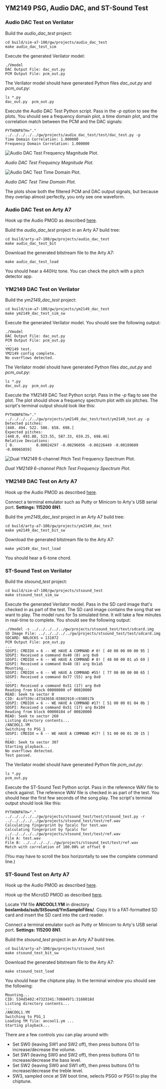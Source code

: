 ## YM2149 PSG, Audio DAC, and ST-Sound Test

### Audio DAC Test on Verilator

Build the *audio_dac_test* project:
```
cd build/sim-a7-100/gw/projects/audio_dac_test
make audio_dac_test_sim
```
Execute the generated Verilator model:
```
./Vmodel
DAC Output File: dac_out.py
PCM Output File: pcm_out.py
```
The Verilator model should have generated Python files *dac_out.py* and *pcm_out.py*:
```
ls *.py
dac_out.py  pcm_out.py
```
Execute the Audio DAC Test Python script. Pass in the *-p* option to see the plots. You should see a frequency domain plot, a time domain plot, and the correlation match between the PCM and the DAC signals:
```
PYTHONPATH="." ../../../../../gw/projects/audio_dac_test/test/dac_test.py -p
Time Domain Correlation: 1.000000
Frequency Domain Correlation: 1.000000
```
![Audio DAC Test Frequency Magnitude Plot.](assets/audio_dac_test_freq_mag_plot.jpg)

*Audio DAC Test Frequency Magnitude Plot.*

![Audio DAC Test Time Domain Plot.](assets/audio_dac_test_time_domain_plot.jpg)

*Audio DAC Test Time Domain Plot.*

The plots show both the filtered PCM and DAC output signals, but because they overlap almost perfectly, you only see one waveform.

### Audio DAC Test on Arty A7

Hook up the Audio PMOD as described [here](pmods.md#audio-pmod).

Build the *audio_dac_test* project in an Arty A7 build tree:
```
cd build/arty-a7-100/gw/projects/audio_dac_test
make audio_dac_test_bit
```
Download the generated bitstream file to the Arty A7:
```
make audio_dac_test_load
```
You should hear a 440Hz tone. You can check the pitch with a pitch detector app.

### YM2149 DAC Test on Verilator

Build the *ym2149_dac_test* project:
```
cd build/sim-a7-100/gw/projects/ym2149_dac_test
make ym2149_dac_test_sim_sw
```
Execute the generated Verilator model. You should see the following output:
```
./Vmodel
DAC Output File: dac_out.py
PCM Output File: pcm_out.py
...
YM2149 test.
YM2149 config complete.
No overflows detected.
```
The Verilator model should have generated Python files *dac_out.py* and *pcm_out.py*:
```
ls *.py
dac_out.py  pcm_out.py
```
Execute the YM2149 DAC Test Python script. Pass in the *-p* flag to see the plot. The plot should show a frequency spectrum plot with six pitches. The script's terminal output should look like this:
```
PYTHONPATH="." ../../../../../gw/projects/ym2149_dac_test/test/ym2149_test.py -p
Detected pitches:
[440. 494. 522. 586. 658. 698.]
Expected pitches:
[440.0, 493.88, 523.55, 587.33, 659.25, 698.46]
Relative Deviations:
[ 0.          0.00024297 -0.00296056 -0.00226449 -0.00189609 -0.00065859]
```

![Dual YM2149 6-channel Pitch Test Frequency Spectrum Plot.](assets/ym2149_6ch_pitch_test.jpg)

*Dual YM2149 6-channel Pitch Test Frequency Spectrum Plot.*

### YM2149 DAC Test on Arty A7

Hook up the Audio PMOD as described [here](pmods.md#audio-pmod).

Connect a terminal emulator such as Putty or Minicom to Arty's USB serial port. **Settings: 115200 8N1**.

Build the *ym2149_dac_test* project in an Arty A7 build tree:
```
cd build/arty-a7-100/gw/projects/ym2149_dac_test
make ym2149_dac_test_bit_sw
```
Download the generated bitstream file to the Arty A7:
```
make ym2149_dac_test_load
```
You should hear a 6-tone chord.

### ST-Sound Test on Verilator

Build the *stsound_test* project:
```
cd build/sim-a7-100/gw/projects/stsound_test
make stsound_test_sim_sw
```
Execute the generated Verilator model. Pass in the SD card image that's checked in as part of the test. The SD card image contains the song that we want to play. The model runs for 5s simulated time. It will take a few minutes in real-time to complete. You should see the following output:
```
./Vmodel -s ../../../../../gw/projects/stsound_test/test/sdcard.img
SD Image File: ../../../../../gw/projects/stsound_test/test/sdcard.img
SDCARD: NBLOCKS = 131072
PCM Output File: pcm_out.py
...
SDSPI: CMDIDX = 6 -- WE HAVE A COMMAND # 0! [ 40 00 00 00 00 95 ]
SDSPI: Received a command 0x40 (0) arg 0x0
SDSPI: CMDIDX = 6 -- WE HAVE A COMMAND # 8! [ 48 00 00 01 a5 69 ]
SDSPI: Received a command 0x48 (8) arg 0x1a5
Mounting...
SDSPI: CMDIDX = 6 -- WE HAVE A COMMAND #55! [ 77 00 00 00 00 65 ]
SDSPI: Received a command 0x77 (55) arg 0x0
...
SDSPI: Received a command 0x51 (17) arg 0x0
Reading from block 00000000 of 00020000
READ: Seek to sector 0
CID: 4c4f539c:47343658:03802910:c938017b
SDSPI: CMDIDX = 6 -- WE HAVE A COMMAND #17! [ 51 00 00 01 04 0b ]
SDSPI: Received a command 0x51 (17) arg 0x104
Reading from block 00000104 of 00020000
READ: Seek to sector 260
Listing directory contents...
/ANCOOL1.YM
Switching to PSG_1
SDSPI: CMDIDX = 6 -- WE HAVE A COMMAND #17! [ 51 00 00 01 30 15 ]
...
READ: Seek to sector 307
Starting playback...
No overflows detected.
Test passed.
```
The Verilator model should have generated Python file *pcm_out.py*:
```
ls *.py
pcm_out.py
```
Execute the ST-Sound Test Python script. Pass in the reference WAV file to check against. The reference WAV file is checked in as part of the test. You should hear the first few seconds of the song play. The script's terminal output should look like this:
```
PYTHONPATH="." ../../../../../gw/projects/stsound_test/test/stsound_test.py -r ../../../../../gw/projects/stsound_test/test/ref.wav
Calculating fingerprint by fpcalc for test.wav
Calculating fingerprint by fpcalc for ../../../../../gw/projects/stsound_test/test/ref.wav
File A: test.wav
File B: ../../../../../gw/projects/stsound_test/test/ref.wav
Match with correlation of 100.00% at offset 0
```
(You may have to scroll the box horizontally to see the complete command line.)

### ST-Sound Test on Arty A7

Hook up the Audio PMOD as described [here](pmods.md#audio-pmod).

Hook up the MicroSD PMOD as described [here](pmods.md#microsd-pmod).

Locate YM file **ANCOOL1.YM** in directory **boxlambda/sub/StSound/YmSampleFiles/**. Copy it to a FAT-formatted SD card and insert the SD card into the card reader.

Connect a terminal emulator such as Putty or Minicom to Arty's USB serial port. **Settings: 115200 8N1**.

Build the *stsound_test* project in an Arty A7 build tree.
```
cd build/arty-a7-100/gw/projects/stsound_test
make stsound_test_bit_sw
```
Download the generated bitstream file to the Arty A7:
```
make stsound_test_load
```
You should hear the chiptune play. In the terminal window you should see the following:
```
Mounting...
CID: 534d5402:47323341:7d604971:3168018d
Listing directory contents...
...
/ANCOOL1.YM
Switching to PSG_1
Loading YM file: ancool1.ym ...
Starting playback...
```
There are a few controls you can play around with:

- Set SW0 (leaving SW1 and SW2 off), then press buttons 0/1 to increase/decrease the volume.
- Set SW1 (leaving SW0 and SW2 off), then press buttons 0/1 to increase/decrease the bass level.
- Set SW2 (leaving SW0 and SW1 off), then press buttons 0/1 to increase/decrease the treble level.
- SW3, sampled once at SW boot time, selects PSG0 or PSG1 to play the chiptune.

